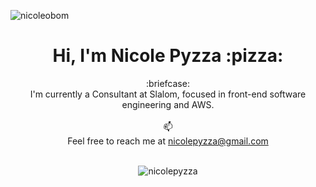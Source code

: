
<p align="left"> <img src="https://komarev.com/ghpvc/?username=nicoleobom&label=Profile%20views&color=0e75b6&style=flat" alt="nicoleobom" /> </p>

<h1 align="center">Hi, I'm Nicole Pyzza :pizza:</h1>

<div align="center">
:briefcase: <br>
  I'm currently a Consultant at Slalom, focused in front-end software engineering and AWS.<br><br>
📫<br>Feel free to reach me at <a href="mailto:nicolepyzza@gmail.com">nicolepyzza@gmail.com</a><br><br>

<p><img align="center" src="https://github-readme-stats.vercel.app/api/top-langs/?username=nicolepyzza&layout=compact" alt="nicolepyzza" /></p>
